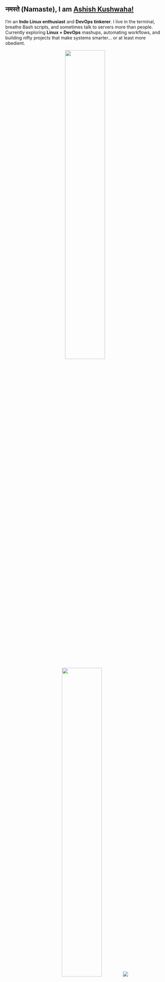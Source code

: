 ## नमस्ते (Namaste), I am [Ashish Kushwaha!](https://ashish-kus.github.io/myCard/)

I’m an **Indo Linux enthusiast** and **DevOps tinkerer**. I live in the terminal, breathe Bash scripts, and sometimes talk to servers more than people. Currently exploring **Linux + DevOps** mashups, automating workflows, and building nifty projects that make systems smarter… or at least more obedient.

<p align="center">
  <img height="50%" width="auto" src ="https://github-readme-stats.vercel.app/api?username=ashish-kus&show_icons=true&count_private=true&theme=darcula&hide_border=true&hide=issues,contribs&bg_color=00000000">
  <img height="50%" width="auto" src ="https://github-readme-stats.vercel.app/api/top-langs/?username=ashish-kus&layout=compact&hide_border=true&theme=darcula&bg_color=00000000&langs_count=6&hide=jupyter%20notebook,tex,css,php&exclude_repo=Pacman-AI">
  <img src ="https://github-readme-streak-stats.herokuapp.com?user=ashish-kus&theme=darcula&hide_border=true&background=FFFFFF00">
  <br>
  <br>
</p>

<div align="center">

![Tools](https://skillicons.dev/icons?i=arch,bash,linux,git,aws,vim,notion&theme=dark)
![language](https://skillicons.dev/icons?i=cpp,js,python,c,go,lua,html,css)
![frameworks](https://skillicons.dev/icons?i=react,express,nodejs,tailwind,bootstrap,qt&theme,svelte=dark)
![database](https://skillicons.dev/icons?i=mysql,mongo&theme=dark)

</div>
